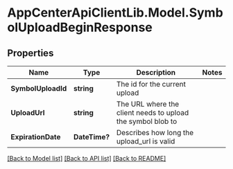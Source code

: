 # AppCenterApiClientLib.Model.SymbolUploadBeginResponse
## Properties

Name | Type | Description | Notes
------------ | ------------- | ------------- | -------------
**SymbolUploadId** | **string** | The id for the current upload | 
**UploadUrl** | **string** | The URL where the client needs to upload the symbol blob to | 
**ExpirationDate** | **DateTime?** | Describes how long the upload_url is valid | 

[[Back to Model list]](../README.md#documentation-for-models) [[Back to API list]](../README.md#documentation-for-api-endpoints) [[Back to README]](../README.md)

